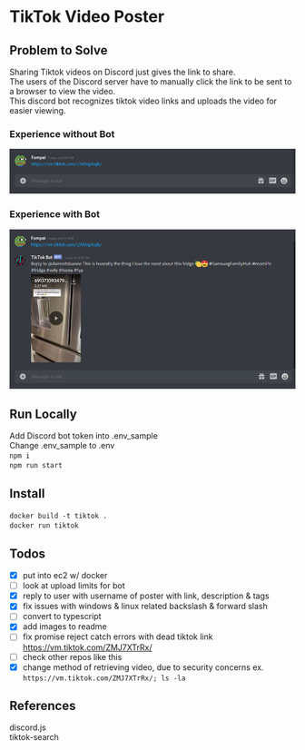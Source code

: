 # TikTok Video Poster

## Problem to Solve

Sharing Tiktok videos on Discord just gives the link to share.  
The users of the Discord server have to manually click the link to be sent to a browser to view the video.  
This discord bot recognizes tiktok video links and uploads the video for easier viewing.  

### Experience without Bot

![](./images/old.png)

### Experience with Bot

![](./images/new.png)

## Run Locally

Add Discord bot token into .env_sample  
Change .env_sample to .env  
`npm i`  
`npm run start`

## Install

`docker build -t tiktok .`  
`docker run tiktok`  

## Todos

- [x] put into ec2 w/ docker
- [ ] look at upload limits for bot
- [x] reply to user with username of poster with link, description & tags
- [x] fix issues with windows & linux related backslash & forward slash
- [ ] convert to typescript
- [x] add images to readme 
- [ ] fix promise reject catch errors with dead tiktok link https://vm.tiktok.com/ZMJ7XTrRx/
- [ ] check other repos like this
- [x] change method of retrieving video, due to security concerns ex. `https://vm.tiktok.com/ZMJ7XTrRx/; ls -la`

## References

discord.js  
tiktok-search  
